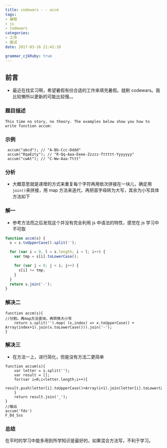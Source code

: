 ```yaml
---
title: codewars - - accm
tags: 
- 编程
- js
- codewars
categories: 
- 工作
- 面试
date: 2017-03-16 21:41:18

grammar_cjkRuby: true
---
```


## 前言

* 最近在找实习啊，希望暑假有份合适的工作来填充暑假。就刷 codewars。我比较懒所以更新的可能比较慢。。
  <!--more-->

### 题目描述

    This time no story, no theory. The examples below show you how to write function accum:

### 示例

```javascript?linenums
 accum("abcd"); // "A-Bb-Ccc-Dddd"
 accum("RqaEzty"); // "R-Qq-Aaa-Eeee-Zzzzz-Tttttt-Yyyyyyy"
 accum("cwAt"); // "C-Ww-Aaa-Tttt"
```

### 分析

* 大概意思就是递增的方式来重复每个字符再用依次拼接在一块儿，确定用`join()`来拼接，用 map 方法来迭代，再把首字母转为大写，其余为小写具体方法如下

### 解一

* 参考方法而之后发现这个并没有完全利用 js 中语法的特性，感觉在 js 学习中不可取

```javascript
function accm(s) {
  s = s.toUpperCase().split('');

  for (var i = 0, l = s.length; i < l; i++) {
    var tmp = s[i].toLowerCase();

    for (var j = 0; j < i; j++) {
      s[i] += tmp;
    }
  }
  return s.join('-');
}
```

### 解决二

```json?linenums
function accm(s){
//分割。再map方法查询，再转换大小写
	return s.split('').map( (x,index) => x.toUpperCase() + Array(index+1).join(x.toLowerCase())).join('-');
}
```

### 解决三

* 在方法一上，进行简化，但是没有方法二更简单

```javascript?linenums
function accum(s){
    var letter = s.split('');
    var result = [];
    for(var i=0;i<letter.length;i++){
        result.push(letter[i].toUpperCase()+Array(i+1).join(letter[i].toLowerCase()));
    }
    return result.join('_');
}
//输出
accum('fds')
F_Dd_Sss
```

### 总结

在平时的学习中能多用到所学知识是最好的，如果混合方法写，不利于学习。

